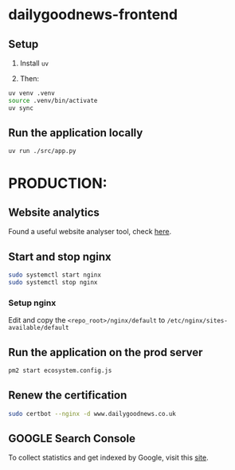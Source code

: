 # dailygoodnews-frontend

## Setup
1. Install `uv`

2. Then: 
```bash
uv venv .venv
source .venv/bin/activate
uv sync
```

## Run the application locally
```bash
uv run ./src/app.py
```

# PRODUCTION:

## Website analytics
Found a useful website analyser tool, check [here](https://pagespeed.web.dev).

## Start and stop nginx
```bash
sudo systemctl start nginx
sudo systemctl stop nginx
```

### Setup nginx
Edit and copy the `<repo_root>/nginx/default` to `/etc/nginx/sites-available/default`

## Run the application on the prod server
```bash
pm2 start ecosystem.config.js 
```

## Renew the certification
```bash
sudo certbot --nginx -d www.dailygoodnews.co.uk
```

## GOOGLE Search Console
To collect statistics and get indexed by Google, visit this [site](https://search.google.com/search-console?resource_id=https://www.dailygoodnews.co.uk/).